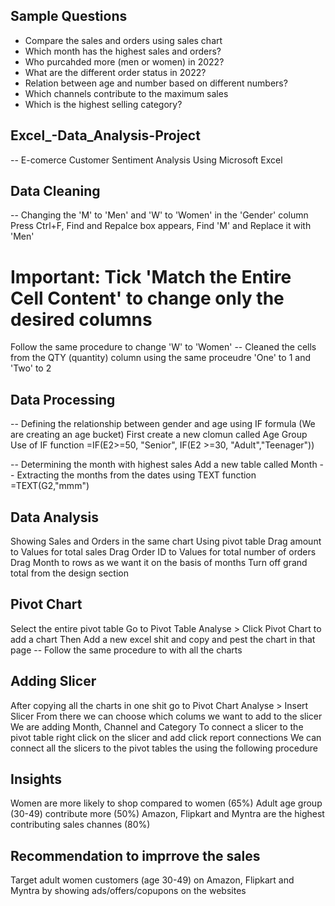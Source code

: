 ## Sample Questions
* Compare the sales and orders using sales chart
* Which month has the highest sales and orders?
* Who purcahded more (men or women) in 2022?
* What are the different order status in 2022?
* Relation between age and number based on different numbers?
* Which channels contribute to the maximum sales
* Which is the highest selling category? 

## Excel_-Data_Analysis-Project
-- E-comerce Customer Sentiment Analysis Using Microsoft Excel  

## Data Cleaning  
-- Changing the 'M' to 'Men' and 'W' to 'Women' in the 'Gender' column
Press Ctrl+F, Find and Repalce box appears, Find 'M' and Replace it with 'Men'  
# Important: Tick 'Match the Entire Cell Content' to change only the desired columns 
Follow the same procedure to change 'W' to 'Women'
-- Cleaned the cells from the QTY (quantity) column using the same proceudre
'One' to 1 and 'Two' to 2

## Data Processing
-- Defining the relationship between gender and age using IF formula (We are creating an age bucket)
First create a new clomun called Age Group
Use of IF function 
=IF(E2>=50, "Senior", IF(E2 >=30, "Adult","Teenager"))

-- Determining the month with highest sales 
Add a new table called Month
-- Extracting the months from the dates using TEXT function
=TEXT(G2,"mmm")

## Data Analysis
Showing Sales and Orders in the same chart Using pivot table
Drag amount to Values for total sales
Drag Order ID to Values for total number of orders
Drag Month to rows as we want it on the basis of months
Turn off grand total from the design section

## Pivot Chart
Select the entire pivot table
Go to Pivot Table Analyse > Click Pivot Chart to add a chart
Then Add a new excel shit and copy and pest the chart in that page
-- Follow the same procedure to with all the charts  

## Adding Slicer
After copying all the charts in  one shit go to Pivot Chart Analyse > Insert Slicer
From there we can choose which colums we want to add to the slicer 
We are adding Month, Channel and Category
To connect a slicer to the pivot table right click on the slicer and add click report connections
We can connect all the slicers to the pivot tables the using the following procedure

## Insights 
Women are more likely to shop compared to women (65%)
Adult age group (30-49) contribute more (50%)
Amazon, Flipkart and Myntra are the highest contributing sales channes (80%)

## Recommendation to imprrove the sales 
Target adult women customers (age 30-49) on Amazon, Flipkart and Myntra by showing ads/offers/copupons on the websites  

